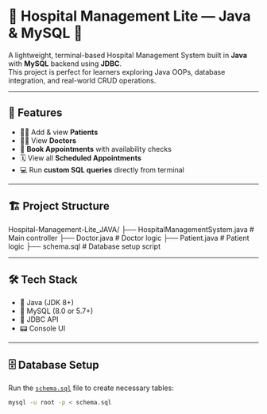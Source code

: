 # 💊 Hospital Management Lite — Java & MySQL 🏥

A lightweight, terminal-based Hospital Management System built in **Java** with **MySQL** backend using **JDBC**.  
This project is perfect for learners exploring Java OOPs, database integration, and real-world CRUD operations.

---

## 🚀 Features

- 🧑‍⚕️ Add & view **Patients**
- 👨‍⚕️ View **Doctors**
- 📅 **Book Appointments** with availability checks
- 🗓️ View all **Scheduled Appointments**
- 💻 Run **custom SQL queries** directly from terminal

---

## 🏗️ Project Structure

Hospital-Management-Lite_JAVA/
├── HospitalManagementSystem.java # Main controller
├── Doctor.java # Doctor logic
├── Patient.java # Patient logic
├── schema.sql # Database setup script


---

## 🛠️ Tech Stack

- 🧠 Java (JDK 8+)
- 🐬 MySQL (8.0 or 5.7+)
- 🔌 JDBC API
- 📟 Console UI

---

## 🗄️ Database Setup

Run the [`schema.sql`](schema.sql) file to create necessary tables:

```bash
mysql -u root -p < schema.sql
